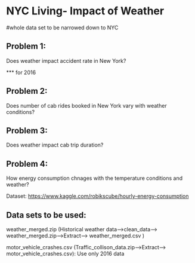 # NYC Living- Impact of Weather
 
 #whole data set to be narrowed down to NYC
 


## Problem 1: 


Does weather impact accident rate in New York?

*** for 2016

## Problem 2: 


Does number of cab rides booked in New York vary with weather conditions?


## Problem 3: 

Does weather impact cab trip duration?

## Problem 4:

How energy consumption chnages with the temperature conditions and weather?

Dataset: https://www.kaggle.com/robikscube/hourly-energy-consumption


## Data sets to be used: 


weather_merged.zip (Historical weather data-->clean_data--> weather_merged.zip-->Extract--> weather_merged.csv )


motor_vehicle_crashes.csv (Traffic_collison_data.zip-->Extract--> motor_vehicle_crashes.csv): Use only 2016 data

